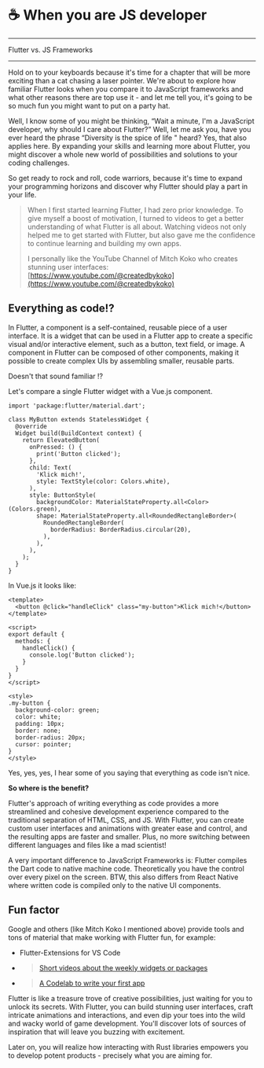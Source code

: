 # ☕ When you are JS developer

---

Flutter vs. JS Frameworks

---

Hold on to your keyboards because it's time for a chapter that will be more exciting than a cat chasing a laser pointer. We're about to explore how familiar Flutter looks when you compare it to JavaScript frameworks and what other reasons there are top use it - and let me tell you, it's going to be so much fun you might want to put on a party hat.

Well, I know some of you might be thinking, “Wait a minute, I'm a JavaScript developer, why should I care about Flutter?” Well, let me ask you, have you ever heard the phrase “Diversity is the spice of life " heard? Yes, that also applies here. By expanding your skills and learning more about Flutter, you might discover a whole new world of possibilities and solutions to your coding challenges.

So get ready to rock and roll, code warriors, because it's time to expand your programming horizons and discover why Flutter should play a part in your life.

> When I first started learning Flutter, I had zero prior knowledge. To give myself a boost of motivation, I turned to videos to get a better understanding of what Flutter is all about. Watching videos not only helped me to get started with Flutter, but also gave me the confidence to continue learning and building my own apps.
>
> I personally like the YouTube Channel of Mitch Koko who creates stunning user interfaces: [https://www.youtube.com/@createdbykoko](https://www.youtube.com/@createdbykoko)

## Everything as code!?

In Flutter, a component is a self-contained, reusable piece of a user interface. It is a widget that can be used in a Flutter app to create a specific visual and/or interactive element, such as a button, text field, or image. A component in Flutter can be composed of other components, making it possible to create complex UIs by assembling smaller, reusable parts.

Doesn't that sound familiar !?&#x20;

Let's compare a single Flutter widget with a Vue.js component.

```
import 'package:flutter/material.dart';

class MyButton extends StatelessWidget {
  @override
  Widget build(BuildContext context) {
    return ElevatedButton(
      onPressed: () {
        print('Button clicked');
      },
      child: Text(
        'Klick mich!',
        style: TextStyle(color: Colors.white),
      ),
      style: ButtonStyle(
        backgroundColor: MaterialStateProperty.all<Color>(Colors.green),
        shape: MaterialStateProperty.all<RoundedRectangleBorder>(
          RoundedRectangleBorder(
            borderRadius: BorderRadius.circular(20),
          ),
        ),
      ),
    );
  }
}
```

In Vue.js it looks like:

```
<template>
  <button @click="handleClick" class="my-button">Klick mich!</button>
</template>

<script>
export default {
  methods: {
    handleClick() {
      console.log('Button clicked');
    }
  }
}
</script>

<style>
.my-button {
  background-color: green;
  color: white;
  padding: 10px;
  border: none;
  border-radius: 20px;
  cursor: pointer;
}
</style>
```

Yes, yes, yes, I hear some of you saying that everything as code isn't nice.&#x20;

**So where is the benefit?**

Flutter's approach of writing everything as code provides a more streamlined and cohesive development experience compared to the traditional separation of HTML, CSS, and JS. With Flutter, you can create custom user interfaces and animations with greater ease and control, and the resulting apps are faster and smaller. Plus, no more switching between different languages and files like a mad scientist!

A very important difference to JavaScript Frameworks is: Flutter compiles the Dart code to native machine code. Theoretically you have the control over every pixel on the screen. BTW, this also differs from React Native where written code is compiled only to the native UI components.

## Fun factor

Google and others (like Mitch Koko I mentioned above) provide tools and tons of material that make working with Flutter fun, for example:

- Flutter-Extensions for VS Code
- > [Short videos about the weekly widgets or packages](https://www.youtube.com/playlist?list=PLjxrf2q8roU23XGwz3Km7sQZFTdB996iG)
- > [A Codelab to write your first app](https://docs.flutter.dev/get-started/codelab)

Flutter is like a treasure trove of creative possibilities, just waiting for you to unlock its secrets. With Flutter, you can build stunning user interfaces, craft intricate animations and interactions, and even dip your toes into the wild and wacky world of game development. You'll discover lots of sources of inspiration that will leave you buzzing with excitement.&#x20;

Later on, you will realize how interacting with Rust libraries empowers you to develop potent products - precisely what you are aiming for.
